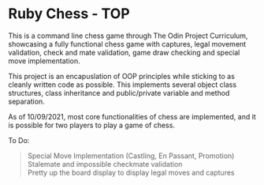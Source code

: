
# **Ruby Chess - TOP**

This is a command line chess game through The Odin Project Curriculum, showcasing a fully functional chess game with captures, legal movement validation, check and mate validation, game draw checking and special move implementation.

This project is an encapuslation of OOP principles while sticking to as cleanly written code as possible. This implements several object class structures, class inheritance and public/private variable and method separation.

As of 10/09/2021, most core functionalities of chess are implemented, and it is possible for two players to play a game of chess.

To Do:

> Special Move Implementation (Castling, En Passant, Promotion)  
> Stalemate and impossible checkmate validation  
> Pretty up the board display to display legal moves and captures  